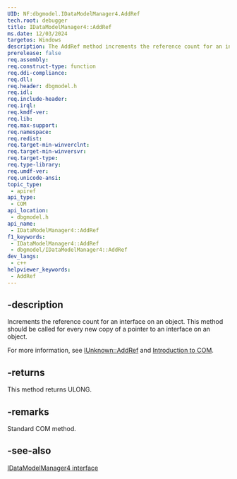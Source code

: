 ```yaml
---
UID: NF:dbgmodel.IDataModelManager4.AddRef
tech.root: debugger
title: IDataModelManager4::AddRef
ms.date: 12/03/2024
targetos: Windows
description: The AddRef method increments the reference count for an interface on an object.
prerelease: false
req.assembly: 
req.construct-type: function
req.ddi-compliance: 
req.dll: 
req.header: dbgmodel.h
req.idl: 
req.include-header: 
req.irql: 
req.kmdf-ver: 
req.lib: 
req.max-support: 
req.namespace: 
req.redist: 
req.target-min-winverclnt: 
req.target-min-winversvr: 
req.target-type: 
req.type-library: 
req.umdf-ver: 
req.unicode-ansi: 
topic_type:
 - apiref
api_type:
 - COM
api_location:
 - dbgmodel.h
api_name:
 - IDataModelManager4::AddRef
f1_keywords:
 - IDataModelManager4::AddRef
 - dbgmodel/IDataModelManager4::AddRef
dev_langs:
 - c++
helpviewer_keywords:
 - AddRef
---
```


## -description

Increments the reference count for an interface on an object. This method should be called for every new copy of a pointer to an interface on an object. 

For more information, see [IUnknown::AddRef](/windows/win32/api/unknwn/nf-unknwn-iunknown-addref) and [Introduction to COM](/cpp/atl/introduction-to-com).

## -returns

This method returns ULONG.

## -remarks

Standard COM method.

## -see-also

[IDataModelManager4 interface](nn-dbgmodel-idatamodelmanager4.md)
